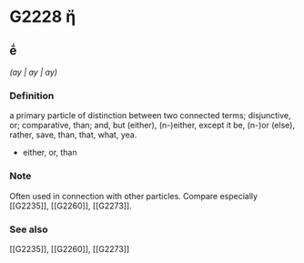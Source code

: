 # G2228 ἤ

## ḗ

_(ay | ay | ay)_

### Definition

a primary particle of distinction between two connected terms; disjunctive, or; comparative, than; and, but (either), (n-)either, except it be, (n-)or (else), rather, save, than, that, what, yea.

- either, or, than

### Note

Often used in connection with other particles. Compare especially [[G2235]], [[G2260]], [[G2273]].

### See also

[[G2235]], [[G2260]], [[G2273]]

